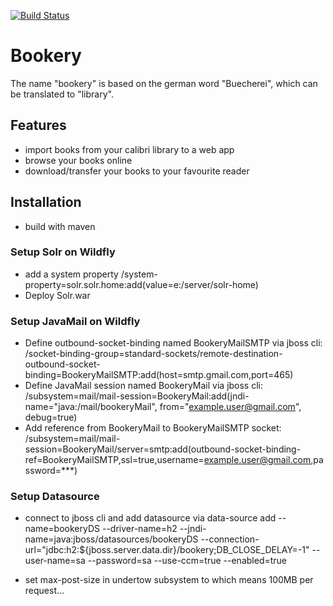[![Build Status](https://travis-ci.org/felixhusse/bookery.svg?branch=master)](https://travis-ci.org/felixhusse/bookery)

# Bookery 
The name "bookery" is based on the german word "Buecherei", which can be translated to "library".

## Features
* import books from your calibri library to a web app
* browse your books online
* download/transfer your books to your favourite reader

## Installation
* build with maven

### Setup Solr on Wildfly
* add a system property /system-property=solr.solr.home:add(value=e:/server/solr-home)
* Deploy Solr.war

### Setup JavaMail on Wildfly
* Define outbound-socket-binding named BookeryMailSMTP via jboss cli: /socket-binding-group=standard-sockets/remote-destination-outbound-socket-binding=BookeryMailSMTP:add(host=smtp.gmail.com,port=465)
* Define JavaMail session named BookeryMail via jboss cli: /subsystem=mail/mail-session=BookeryMail:add(jndi-name="java:/mail/bookeryMail", from="example.user@gmail.com", debug=true)
* Add reference from BookeryMail to BookeryMailSMTP socket: /subsystem=mail/mail-session=BookeryMail/server=smtp:add(outbound-socket-binding-ref=BookeryMailSMTP,ssl=true,username=example.user@gmail.com,password=***)

### Setup Datasource
* connect to jboss cli and add datasource via data-source add --name=bookeryDS --driver-name=h2 --jndi-name=java:jboss/datasources/bookeryDS --connection-url="jdbc:h2:${jboss.server.data.dir}/bookery;DB_CLOSE_DELAY=-1" --user-name=sa --password=sa --use-ccm=true --enabled=true


* set max-post-size in undertow subsystem to
<http-listener name="default" socket-binding="http" max-post-size="104857600"/> which means 100MB per request...
